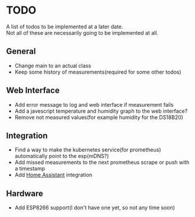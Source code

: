 # TODO
A list of todos to be implemented at a later date.  
Not all of these are necessarily going to be implemented at all.

## General
 * Change main to an actual class
 * Keep some history of measurements(required for some other todos)

## Web Interface
 * Add error message to log and web interface if measurement fails
 * Add a javescript temperature and humidity graph to the web interface?
 * Remove not measured values(for example humidity for the DS18B20)

## Integration
 * Find a way to make the kubernetes service(for prometheus) automatically point to the esp(mDNS?)
 * Add missed measurements to the next prometheus scrape or push with a timestamp
 * Add [Home Assistant](https://www.home-assistant.io/) integration

## Hardware
 * Add ESP8266 support(I don't have one yet, so not any time soon)
